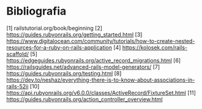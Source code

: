 # Bibliografia

[1] railstutorial.org/book/beginning
[2] https://guides.rubyonrails.org/getting_started.html
[3] https://www.digitalocean.com/community/tutorials/how-to-create-nested-resources-for-a-ruby-on-rails-application 
[4] https://kolosek.com/rails-scaffold/
[5] https://edgeguides.rubyonrails.org/active_record_migrations.html
[6] https://railsguides.net/advanced-rails-model-generators/
[7] https://guides.rubyonrails.org/testing.html
[8] https://dev.to/neshaz/everything-there-is-to-know-about-associations-in-rails-52ii
[10] https://api.rubyonrails.org/v6.0.0/classes/ActiveRecord/FixtureSet.html
[11] https://guides.rubyonrails.org/action_controller_overview.html